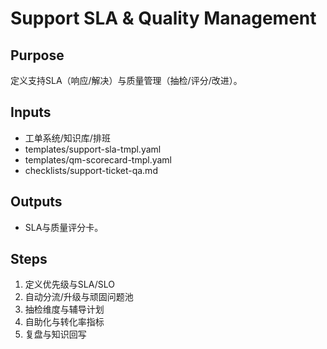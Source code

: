 # Support SLA & Quality Management

## Purpose

定义支持SLA（响应/解决）与质量管理（抽检/评分/改进）。

## Inputs

- 工单系统/知识库/排班
- templates/support-sla-tmpl.yaml
- templates/qm-scorecard-tmpl.yaml
- checklists/support-ticket-qa.md

## Outputs

- SLA与质量评分卡。

## Steps

1. 定义优先级与SLA/SLO
2. 自动分流/升级与顽固问题池
3. 抽检维度与辅导计划
4. 自助化与转化率指标
5. 复盘与知识回写
